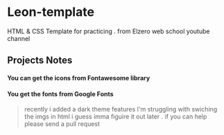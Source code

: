 # Leon-template
HTML &amp; CSS Template for practicing . from Elzero web school youtube channel


## Projects Notes
#### You can get the icons from Fontawesome library
#### You get the fonts from Google Fonts
> recently i added a dark theme features I'm struggling with swiching the imgs in html i guess imma figuire it out later . if you can help please send a pull request 
